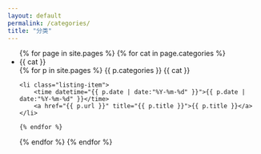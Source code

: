 ```yaml
---
layout: default
permalink: /categories/
title: "分类"
---
```

<ul class="listing">
 {% for page in site.pages %}
 {% for cat in page.categories %}
    <li class="listing-seperator" id="{{ cat }}">{{ cat }}</li>
    {% for p in site.pages %}
    {{ p.categories }}
    {{ cat }}
    
    <li class="listing-item">
        <time datetime="{{ p.date | date:"%Y-%m-%d" }}">{{ p.date | date:"%Y-%m-%d" }}</time>
        <a href="{{ p.url }}" title="{{ p.title }}">{{ p.title }}</a>
    </li>
   
    {% endfor %}
 {% endfor %}
 {% endfor %}
</ul>
